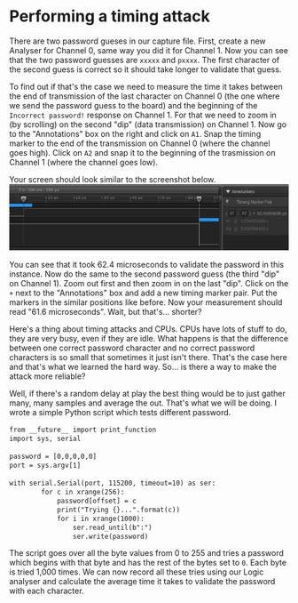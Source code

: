 # Performing a timing attack
There are two password gueses in our capture file. First, create a new Analyser for Channel 0, same way you did it for Channel 1. Now you can see that the two password guesses are `xxxxx` and `pxxxx`. The first character of the second guess is correct so it should take longer to validate that guess.

To find out if that's the case we need to measure the time it takes between the end of transmission of the last character on Channel 0 (the one where we send the password guess to the board) and the beginning of the `Incorrect password!` response on Channel 1. For that we need to zoom in (by scrolling) on the second "dip" (data transmission) on Channel 1. Now go to the "Annotations" box on the right and click on `A1`. Snap the timing marker to the end of the transmission on Channel 0 (where the channel goes high). Click on `A2` and snap it to the beginning of the trasmission on Channel 1 (where the channel goes low).

Your screen should look similar to the screenshot below.
![Logic with timing markers](assets/logic-screenshot-timing.png)

You can see that it took 62.4 microseconds to validate the password in this instance. Now do the same to the second password guess (the third "dip" on Channel 1). Zoom out first and then zoom in on the last "dip". Click on the `+` next to the "Annotations" box and add a new timing marker pair. Put the markers in the similar positions like before. Now your measurement should read "61.6 microseconds". Wait, but that's... shorter?

Here's a thing about timing attacks and CPUs. CPUs have lots of stuff to do, they are very busy, even if they are idle. What happens is that the difference between one correct password character and no correct password characters is so small that sometimes it just isn't there. That's the case here and that's what we learned the hard way. So... is there a way to make the attack more reliable?

Well, if there's a random delay at play the best thing would be to just gather many, many samples and average the out. That's what we will be doing. I wrote a simple Python script which tests different password.

```
from __future__ import print_function
import sys, serial

password = [0,0,0,0,0]
port = sys.argv[1]

with serial.Serial(port, 115200, timeout=10) as ser:
        for c in xrange(256):
            password[offset] = c 
            print("Trying {}...".format(c))
            for i in xrange(1000):
                ser.read_until(b":")
                ser.write(password)
```

The script goes over all the byte values from 0 to 255 and tries a password which begins with that byte and has the rest of the bytes set to `0`. Each byte is tried 1,000 times. We can now record all these tries using our Logic analyser and calculate the average time it takes to validate the password with each character.
